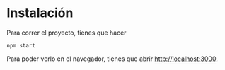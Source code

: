 # Instalación

Para correr el proyecto, tienes que hacer
```
npm start
```
Para poder verlo en el navegador, tienes que abrir [http://localhost:3000](http://localhost:3000).
